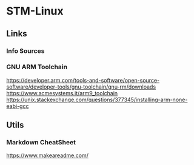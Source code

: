 # STM-Linux

## Links
### Info Sources

### GNU ARM Toolchain
https://developer.arm.com/tools-and-software/open-source-software/developer-tools/gnu-toolchain/gnu-rm/downloads
https://www.acmesystems.it/arm9_toolchain
https://unix.stackexchange.com/questions/377345/installing-arm-none-eabi-gcc

## Utils
### Markdown CheatSheet
https://www.makeareadme.com/





